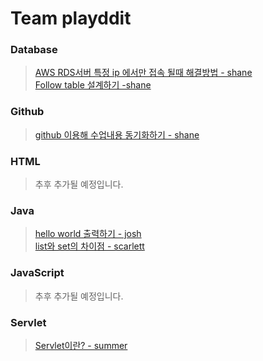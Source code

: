 # Team playddit

### Database
>[AWS RDS서버 특정 ip 에서만 접속 될때 해결방법 - shane](shane/aws_security/aws_security.md)   
>[Follow table 설계하기 -shane](shane/follow_table/follow_table.md)

### Github
>[github 이용해 수업내용 동기화하기 - shane](shane/github/github.md)<br/>

### HTML
>추후 추가될 예정입니다.

### Java
>[hello world 출력하기 - josh](josh/hello_world/helloworld.md)    
>[list와 set의 차이점 - scarlett](scarlett/notion/HIGH.md)<br/>

### JavaScript
>추후 추가될 예정입니다.

### Servlet
>[Servlet이란? - summer](summer/servlet/Servlet.md)<br/>
